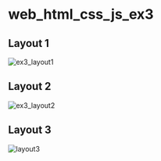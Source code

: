 # web_html_css_js_ex3

## Layout 1

![ex3_layout1](https://user-images.githubusercontent.com/41620574/114098369-edc6a880-98c9-11eb-9d26-d9c997041066.PNG)

## Layout 2

![ex3_layout2](https://user-images.githubusercontent.com/41620574/114098404-f4edb680-98c9-11eb-8e1d-20a7d15cf2da.gif)

## Layout 3

![layout3](https://user-images.githubusercontent.com/41620574/115693148-569d2e80-a368-11eb-9a48-8a5075409e4f.PNG)
